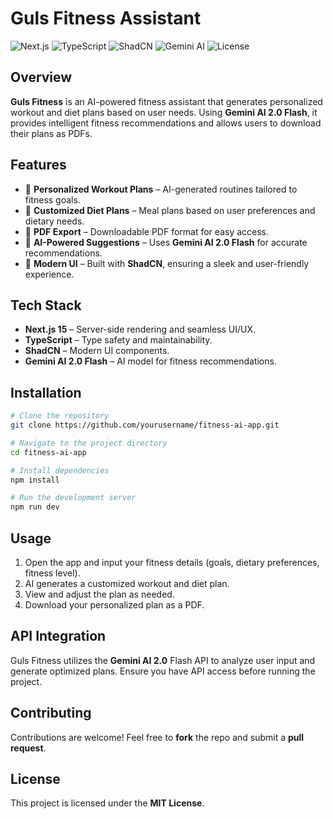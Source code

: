 # Guls Fitness Assistant

![Next.js](https://img.shields.io/badge/Next.js-15-blue.svg)
![TypeScript](https://img.shields.io/badge/TypeScript-✔-blue.svg)
![ShadCN](https://img.shields.io/badge/ShadCN-UI-green.svg)
![Gemini AI](https://img.shields.io/badge/Gemini%20AI-2.0%20Flash-orange.svg)
![License](https://img.shields.io/badge/License-MIT-green.svg)

## Overview

**Guls Fitness** is an AI-powered fitness assistant that generates personalized workout and diet plans based on user needs. Using **Gemini AI 2.0 Flash**, it provides intelligent fitness recommendations and allows users to download their plans as PDFs.

## Features

- 🎯 **Personalized Workout Plans** – AI-generated routines tailored to fitness goals.
- 🥗 **Customized Diet Plans** – Meal plans based on user preferences and dietary needs.
- 📄 **PDF Export** – Downloadable PDF format for easy access.
- 🤖 **AI-Powered Suggestions** – Uses **Gemini AI 2.0 Flash** for accurate recommendations.
- 🎨 **Modern UI** – Built with **ShadCN**, ensuring a sleek and user-friendly experience.

## Tech Stack

- **Next.js 15** – Server-side rendering and seamless UI/UX.
- **TypeScript** – Type safety and maintainability.
- **ShadCN** – Modern UI components.
- **Gemini AI 2.0 Flash** – AI model for fitness recommendations.

## Installation

```bash
# Clone the repository
git clone https://github.com/yourusername/fitness-ai-app.git

# Navigate to the project directory
cd fitness-ai-app

# Install dependencies
npm install

# Run the development server
npm run dev
```

## Usage

1. Open the app and input your fitness details (goals, dietary preferences, fitness level).
2. AI generates a customized workout and diet plan.
3. View and adjust the plan as needed.
4. Download your personalized plan as a PDF.

## API Integration

Guls Fitness utilizes the **Gemini AI 2.0** Flash API to analyze user input and generate optimized plans. Ensure you have API access before running the project.

## Contributing

Contributions are welcome! Feel free to **fork** the repo and submit a **pull request**.

## License

This project is licensed under the **MIT License**.
